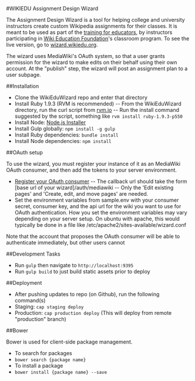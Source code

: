 #WIKIEDU Assignment Design Wizard

The Assignment Design Wizard is a tool for helping college and university instructors create custom Wikipedia assignments for their classes. It is meant to be used as part of the [training for educators](https://en.wikipedia.org/wiki/Wikipedia:Training/For_educators), by instructors participating in [Wiki Education Foundation](http://wikiedu.org)'s classroom program. To see the live version, go to [wizard.wikiedu.org](http://wizard.wikiedu.org).

The wizard uses MediaWiki's OAuth system, so that a user grants permission for the wizard to make edits on their behalf using their own account. At the "publish" step, the wizard will post an assignment plan to a user subpage.

##Installation
- Clone the WikiEduWizard repo and enter that directory
- Install Ruby 1.9.3 (RVM is recommended)
-- From the WikiEduWizard directory, run the curl script from [rvm.io](https://rvm.io/)
-- Run the install command suggested by the script, something like `rvm install ruby-1.9.3-p550`
- Install Node: [Node.js Installer](http://nodejs.org/)
- Install Gulp globally: `npm install -g gulp`
- Install Ruby dependencies: `bundle install`
- Install Node dependencies: `npm install`

##OAuth setup

To use the wizard, you must register your instance of it as an MediaWiki OAuth consumer, and then add the tokens to your server environment.

- [Register your OAuth consumer](https://www.mediawiki.org/wiki/Special:OAuthConsumerRegistration/propose)
-- The callback url should take the form [base url of your wizard]/auth/mediawiki
-- Only the 'Edit existing pages' and 'Create, edit, and move pages' are needed.
- Set the environment variables from sample.env with your consumer secret, consumer key, and the api url for the wiki you want to use for OAuth authentication. How you set the environment variables may vary depending on your server setup. On ubuntu with apache, this would typically be done in a file like /etc/apache2/sites-available/wizard.conf

Note that the account that proposes the OAuth consumer will be able to authenticate immediately, but other users cannot 


##Development Tasks

- Run `gulp` then navigate to `http://localhost:9395`
- Run `gulp build` to just build static assets prior to deploy

##Deployment

- After pushing updates to repo (on Github), run the following command(s)
- Staging: `cap staging deploy`
- Production: `cap production deploy` (This will deploy from remote "production" branch)

##Bower

Bower is used for client-side package management.

- To search for packages
 - `bower search {package name}`
- To install a package
 - `bower install {package name} --save`

